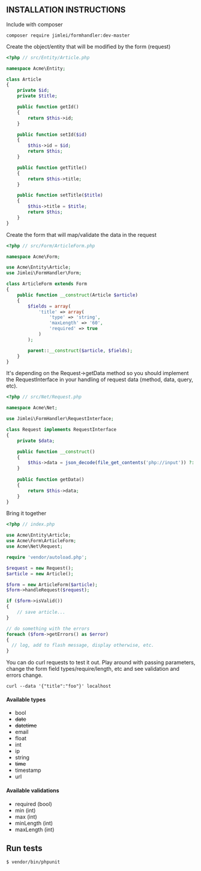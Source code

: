 ## INSTALLATION INSTRUCTIONS

Include with composer

```
composer require jimlei/formhandler:dev-master
```

Create the object/entity that will be modified by the form (request)

```php
<?php // src/Entity/Article.php

namespace Acme\Entity;

class Article
{
    private $id;
    private $title;

    public function getId()
    {
        return $this->id;
    }

    public function setId($id)
    {
        $this->id = $id;
        return $this;
    }

    public function getTitle()
    {
        return $this->title;
    }

    public function setTitle($title)
    {
        $this->title = $title;
        return $this;
    }
}
```

Create the form that will map/validate the data in the request

```php
<?php // src/Form/ArticleForm.php

namespace Acme\Form;

use Acme\Entity\Article;
use Jimlei\FormHandler\Form;

class ArticleForm extends Form
{
    public function __construct(Article $article)
    {
        $fields = array(
            'title' => array(
                'type' => 'string',
                'maxLength' => '60',
                'required' => true
            )
        );

        parent::__construct($article, $fields);
    }
}
```

It's depending on the Request->getData method so you should implement the RequestInterface in your handling of request data (method, data, query, etc).

```php
<?php // src/Net/Request.php

namespace Acme\Net;

use Jimlei\FormHandler\RequestInterface;

class Request implements RequestInterface
{
    private $data;

    public function __construct()
    {
        $this->data = json_decode(file_get_contents('php://input')) ?: array();
    }
    
    public function getData()
    {
        return $this->data;
    }
}
```

Bring it together

```php
<?php // index.php

use Acme\Entity\Article;
use Acme\Form\ArticleForm;
use Acme\Net\Request;

require 'vendor/autoload.php';

$request = new Request();
$article = new Article();

$form = new ArticleForm($article);
$form->handleRequest($request);

if ($form->isValid())
{
    // save article...
}

// do something with the errors
foreach ($form->getErrors() as $error)
{
  // log, add to flash message, display otherwise, etc.
}
```

You can do curl requests to test it out. Play around with passing parameters, change the form field types/require/length, etc and see validation and errors change.

```
curl --data '{"title":"foo"}' localhost
```

#### Available types
* bool
* ~~date~~
* ~~datetime~~
* email
* float
* int
* ip
* string
* ~~time~~
* timestamp
* url

#### Available validations

* required (bool)
* min (int)
* max (int)
* minLength (int)
* maxLength (int)

## Run tests
```
$ vendor/bin/phpunit
```
